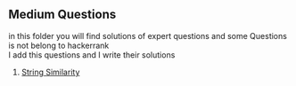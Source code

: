 ## Medium Questions
in this folder you will find solutions of expert questions and some Questions is not belong to hackerrank   
I add this questions and I write their solutions

1. [String Similarity](https://github.com/vahapgencdal/hackerrank/tree/master/expert/string_similarity)
